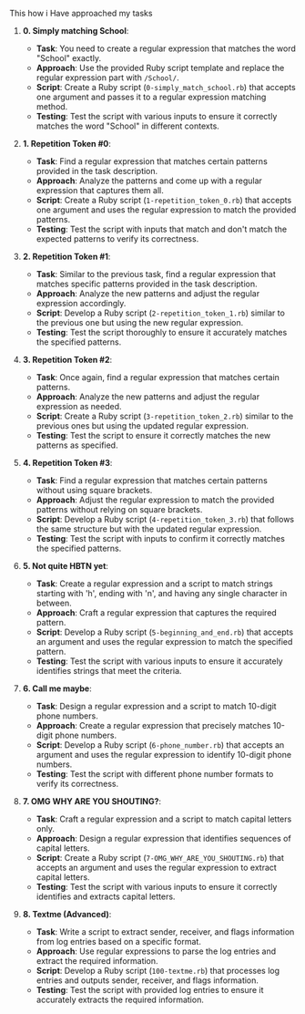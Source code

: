 This how i Have approached my tasks


1. **0. Simply matching School**:
   - **Task**: You need to create a regular expression that matches the word "School" exactly.
   - **Approach**: Use the provided Ruby script template and replace the regular expression part with `/School/`.
   - **Script**: Create a Ruby script (`0-simply_match_school.rb`) that accepts one argument and passes it to a regular expression matching method.
   - **Testing**: Test the script with various inputs to ensure it correctly matches the word "School" in different contexts.

2. **1. Repetition Token #0**:
   - **Task**: Find a regular expression that matches certain patterns provided in the task description.
   - **Approach**: Analyze the patterns and come up with a regular expression that captures them all.
   - **Script**: Create a Ruby script (`1-repetition_token_0.rb`) that accepts one argument and uses the regular expression to match the provided patterns.
   - **Testing**: Test the script with inputs that match and don't match the expected patterns to verify its correctness.

3. **2. Repetition Token #1**:
   - **Task**: Similar to the previous task, find a regular expression that matches specific patterns provided in the task description.
   - **Approach**: Analyze the new patterns and adjust the regular expression accordingly.
   - **Script**: Develop a Ruby script (`2-repetition_token_1.rb`) similar to the previous one but using the new regular expression.
   - **Testing**: Test the script thoroughly to ensure it accurately matches the specified patterns.

4. **3. Repetition Token #2**:
   - **Task**: Once again, find a regular expression that matches certain patterns.
   - **Approach**: Analyze the new patterns and adjust the regular expression as needed.
   - **Script**: Create a Ruby script (`3-repetition_token_2.rb`) similar to the previous ones but using the updated regular expression.
   - **Testing**: Test the script to ensure it correctly matches the new patterns as specified.

5. **4. Repetition Token #3**:
   - **Task**: Find a regular expression that matches certain patterns without using square brackets.
   - **Approach**: Adjust the regular expression to match the provided patterns without relying on square brackets.
   - **Script**: Develop a Ruby script (`4-repetition_token_3.rb`) that follows the same structure but with the updated regular expression.
   - **Testing**: Test the script with inputs to confirm it correctly matches the specified patterns.

6. **5. Not quite HBTN yet**:
   - **Task**: Create a regular expression and a script to match strings starting with 'h', ending with 'n', and having any single character in between.
   - **Approach**: Craft a regular expression that captures the required pattern.
   - **Script**: Develop a Ruby script (`5-beginning_and_end.rb`) that accepts an argument and uses the regular expression to match the specified pattern.
   - **Testing**: Test the script with various inputs to ensure it accurately identifies strings that meet the criteria.

7. **6. Call me maybe**:
   - **Task**: Design a regular expression and a script to match 10-digit phone numbers.
   - **Approach**: Create a regular expression that precisely matches 10-digit phone numbers.
   - **Script**: Develop a Ruby script (`6-phone_number.rb`) that accepts an argument and uses the regular expression to identify 10-digit phone numbers.
   - **Testing**: Test the script with different phone number formats to verify its correctness.

8. **7. OMG WHY ARE YOU SHOUTING?**:
   - **Task**: Craft a regular expression and a script to match capital letters only.
   - **Approach**: Design a regular expression that identifies sequences of capital letters.
   - **Script**: Create a Ruby script (`7-OMG_WHY_ARE_YOU_SHOUTING.rb`) that accepts an argument and uses the regular expression to extract capital letters.
   - **Testing**: Test the script with various inputs to ensure it correctly identifies and extracts capital letters.

9. **8. Textme (Advanced)**:
   - **Task**: Write a script to extract sender, receiver, and flags information from log entries based on a specific format.
   - **Approach**: Use regular expressions to parse the log entries and extract the required information.
   - **Script**: Develop a Ruby script (`100-textme.rb`) that processes log entries and outputs sender, receiver, and flags information.
   - **Testing**: Test the script with provided log entries to ensure it accurately extracts the required information.

